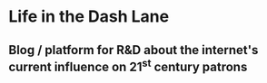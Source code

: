 # Life in the Dash Lane

## Blog / platform for R&D about the internet's current influence on 21<sup>st</sup> century patrons
